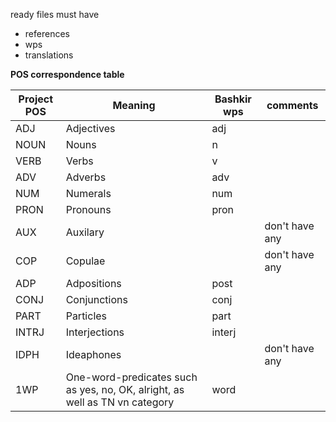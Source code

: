 ready files must have
- references
- wps
- translations

__POS correspondence table__

Project POS | Meaning | Bashkir wps | comments
-- | -- | -- | --
ADJ | Adjectives | adj | 
NOUN | Nouns |n|
VERB | Verbs | v| |
ADV | Adverbs | adv |
NUM | Numerals | num |
PRON | Pronouns | pron |
AUX | Auxilary | | don't have any
COP | Copulae | | don't have any
ADP | Adpositions | post |
CONJ | Conjunctions | conj |
PART | Particles | part |
INTRJ | Interjections | interj | 
IDPH | Ideaphones | | don't have any
1WP | One-word-predicates such as yes, no, OK, alright, as well as TN vn category | word |
